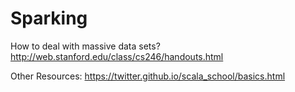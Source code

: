 # Sparking
How to deal with massive data sets?
http://web.stanford.edu/class/cs246/handouts.html

Other Resources:
https://twitter.github.io/scala_school/basics.html
